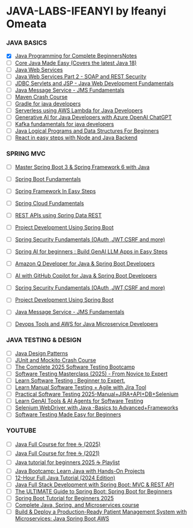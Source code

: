 # JAVA-LABS-IFEANYI by Ifeanyi Omeata

### JAVA BASICS

- [x] [Java Programming for Complete Beginners](https://www.udemy.com/course/java-programming-tutorial-for-beginners)[Notes](https://github.com/omeatai/JAVA-LABS-IFEANYI/blob/main/labs/1.md)
- [ ] [Core Java Made Easy (Covers the latest Java 18)](https://www.udemy.com/course/corejavamadeeasy)
- [ ] [Java Web Services](https://www.udemy.com/course/java-web-services/)
- [ ] [Java Web Services Part 2 - SOAP and REST Security](https://www.udemy.com/course/javawebservicespart2/)
- [ ] [JDBC Servlets and JSP - Java Web Development Fundamentals](https://www.udemy.com/course/jdbcservletsandjsp/)
- [ ] [Java Message Service - JMS Fundamentals](https://www.udemy.com/course/java-message-service-jms-fundamentals/)
- [ ] [Maven Crash Course](https://www.udemy.com/course/mavencrashcourse)
- [ ] [Gradle for java developers](https://www.udemy.com/course/gradle-for-java-developers/)
- [ ] [Serverless using AWS Lambda for Java Developers](https://www.udemy.com/course/serverless-programming-using-aws-lambda-for-java-developers)
- [ ] [Generative AI for Java Developers with Azure OpenAI ChatGPT](https://www.udemy.com/course/generative-ai-for-java-developers-with-azure-openai/)
- [ ] [Kafka fundamentals for java developers](https://www.udemy.com/course/kafka-fundamentals-for-java-developers/)
- [ ] [Java Logical Programs and Data Structures For Beginners](https://www.udemy.com/course/java-logical-programs/)
- [ ] [React in easy steps with Node and Java Backend](https://www.udemy.com/course/reactjs-in-easy-steps/)

### SPRING MVC

- [ ] [Master Spring Boot 3 & Spring Framework 6 with Java](https://www.udemy.com/course/spring-boot-and-spring-framework-tutorial-for-beginners/)
- [ ] [Spring Boot Fundamentals](https://www.udemy.com/course/springbootfundamentals/)
- [ ] [Spring Framework In Easy Steps](https://www.udemy.com/course/springframeworkineasysteps/)
- [ ] [Spring Cloud Fundamentals](https://www.udemy.com/course/spring-cloud-fundamentals/)
- [ ] [REST APIs using Spring Data REST](https://www.udemy.com/course/microservices-rest-apis-using-spring-data-rest/)
- [ ] [Project Development Using Spring Boot](https://www.udemy.com/course/end-to-end-java-project-development-using-spring-boot/)
- [ ] [Spring Security Fundamentals (OAuth ,JWT,CSRF and more)](https://www.udemy.com/course/spring-security-fundamentals/)
- [ ] [Spring AI for beginners : Build GenAI LLM Apps in Easy Steps](https://www.udemy.com/course/spring-ai-for-beginners-build-genai-llm-apps-in-easy-steps/)
- [ ] [Amazon Q Developer for Java & Spring Boot Developers](https://www.udemy.com/course/amazon-q-developer-for-java-spring-boot-developers/)
- [ ] [AI with GitHub Copilot for Java & Spring Boot Developers](https://www.udemy.com/course/mastering-github-copilot-for-java-spring-boot-developers/)
- [ ] [Spring Security Fundamentals (OAuth ,JWT,CSRF and more)](https://www.udemy.com/course/spring-security-fundamentals/)
- [ ] [Project Development Using Spring Boot](https://www.udemy.com/course/end-to-end-java-project-development-using-spring-boot/)
- [ ] [Java Message Service - JMS Fundamentals](https://www.udemy.com/course/java-message-service-jms-fundamentals/)
- [ ] [Devops Tools and AWS for Java Microservice Developers](https://www.udemy.com/course/devops-tools-and-aws-for-java-microservice-developers/)


### JAVA TESTING & DESIGN

- [ ] [Java Design Patterns](https://www.udemy.com/course/java-design-patterns/)
- [ ] [JUnit and Mockito Crash Course](https://www.udemy.com/course/junitandmockitocrashcourse/)
- [ ] [The Complete 2025 Software Testing Bootcamp](https://www.udemy.com/course/testerbootcamp/)
- [ ] [Software Testing Masterclass (2025) - From Novice to Expert](https://www.udemy.com/course/software-testing-masterclass-from-novice-to-expert/)
- [ ] [Learn Software Testing : Beginner to Expert.](https://www.udemy.com/course/comprehensive-software-testing-bootcamp-beginner-to-expert/)
- [ ] [Learn Manual Software Testing + Agile with Jira Tool](https://www.udemy.com/course/learn-manual-software-testing-with-live-project-jira-tool/)
- [ ] [Practical Software Testing 2025-Manual+JIRA+API+DB+Selenium](https://www.udemy.com/course/selenium-cucumber-integration/)
- [ ] [Learn GenAI Tools & AI Agents for Software Testing](https://www.udemy.com/course/generative-ai-in-software-testing/)
- [ ] [Selenium WebDriver with Java -Basics to Advanced+Frameworks](https://www.udemy.com/course/selenium-real-time-examplesinterview-questions/)
- [ ] [Software Testing Made Easy for Beginners](https://www.udemy.com/course/software-testing-made-easy/)

### YOUTUBE

- [ ] [Java Full Course for free ☕ (2025)](https://www.youtube.com/watch?v=xTtL8E4LzTQ)
- [ ] [Java Full Course for free ☕ (2021)](https://www.youtube.com/watch?v=xk4_1vDrzzo)
- [ ] [Java tutorial for beginners 2025 ☕ Playlist](https://www.youtube.com/playlist?list=PLZPZq0r_RZOOj_NOZYq_R2PECIMglLemc)
- [ ] [Java Bootcamp: Learn Java with Hands-On Projects](https://www.youtube.com/watch?v=PWMuZqxtJK4)
- [ ] [12-Hour Full Java Tutorial (2024 Edition)](https://www.youtube.com/watch?v=i0uDfudnrCc)
- [ ] [Java Full Stack Development with Spring Boot: MVC & REST API](https://www.youtube.com/watch?v=8s1dYvV3TPo)
- [ ] [The ULTIMATE Guide to Spring Boot: Spring Boot for Beginners](https://www.youtube.com/watch?v=Nv2DERaMx-4)
- [ ] [Spring Boot Tutorial for Beginners 2025](https://www.youtube.com/watch?v=gJrjgg1KVL4)
- [ ] [Complete Java, Spring, and Microservices course](https://www.youtube.com/playlist?list=PLsyeobzWxl7q6oUFts2erdot6jxF_lisP)
- [ ] [Build & Deploy a Production-Ready Patient Management System with Microservices: Java Spring Boot AWS](https://www.youtube.com/watch?v=tseqdcFfTUY)
